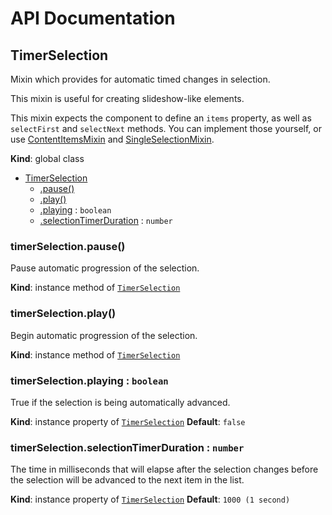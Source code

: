# API Documentation
<a name="TimerSelection"></a>

## TimerSelection
Mixin which provides for automatic timed changes in selection.

This mixin is useful for creating slideshow-like elements.

This mixin expects the component to define an `items` property, as well as
`selectFirst` and `selectNext` methods. You can implement those yourself,
or use [ContentItemsMixin](ContentItemsMixin.md) and
[SingleSelectionMixin](SingleSelectionMixin.md).

  **Kind**: global class

* [TimerSelection](#TimerSelection)
    * [.pause()](#TimerSelection+pause)
    * [.play()](#TimerSelection+play)
    * [.playing](#TimerSelection+playing) : <code>boolean</code>
    * [.selectionTimerDuration](#TimerSelection+selectionTimerDuration) : <code>number</code>

<a name="TimerSelection+pause"></a>

### timerSelection.pause()
Pause automatic progression of the selection.

  **Kind**: instance method of <code>[TimerSelection](#TimerSelection)</code>
<a name="TimerSelection+play"></a>

### timerSelection.play()
Begin automatic progression of the selection.

  **Kind**: instance method of <code>[TimerSelection](#TimerSelection)</code>
<a name="TimerSelection+playing"></a>

### timerSelection.playing : <code>boolean</code>
True if the selection is being automatically advanced.

  **Kind**: instance property of <code>[TimerSelection](#TimerSelection)</code>
**Default**: <code>false</code>  
<a name="TimerSelection+selectionTimerDuration"></a>

### timerSelection.selectionTimerDuration : <code>number</code>
The time in milliseconds that will elapse after the selection changes
before the selection will be advanced to the next item in the list.

  **Kind**: instance property of <code>[TimerSelection](#TimerSelection)</code>
**Default**: <code>1000 (1 second)</code>  
